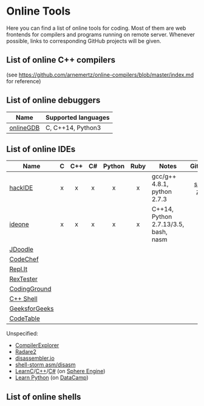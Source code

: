 # Online Tools

Here you can find a list of online tools for coding. Most of them are web frontends for compilers and programs running on remote server. Whenever possible, links to corresponding GitHub projects will be given. 

## List of online C++ compilers
(see https://github.com/arnemertz/online-compilers/blob/master/index.md for reference)

## List of online debuggers
| Name | Supported languages |
|------|---------------------|
| [onlineGDB](https://www.onlinegdb.com)| C, C++14, Python3 |

## List of online IDEs

| Name | C | C++ | C# | Python | Ruby | Notes | GitHub |
|------|:-:|:---:|:--:|:------:|:----:|-------|:------:|
| [hackIDE](http://hackide.herokuapp.com) | x | x | x | x | x | gcc/g++ 4.8.1, python 2.7.3| [src](https://github.com/sahildua2305/hackIDE) / [zip](https://github.com/sahildua2305/hackIDE/archive/master.zip) |
| [ideone](https://ideone.com) | x | x | x | x | x | C++14, Python 2.7.13/3.5, bash, nasm | - |
| [JDoodle](https://www.jdoodle.com) ||||||||
| [CodeChef](https://www.codechef.com/ide) ||||||||
| [Repl.It](https://repl.it) ||||||||
| [RexTester](http://rextester.com) ||||||||
| [CodingGround](https://www.tutorialspoint.com/codingground.htm) ||||||||
| [C++ Shell](http://cpp.sh) ||||||||
| [GeeksforGeeks](https://ide.geeksforgeeks.org) ||||||||
| [CodeTable](https://code.hackerearth.com) ||||||||

Unspecified:

* [CompilerExplorer](https://godbolt.org)
* [Radare2](http://cloud.radare.org/enyo)
* [disassembler.io](http://disassembler.io)
* [shell-storm asm/disasm](http://shell-storm.org/online/Online-Assembler-and-Disassembler/)
* [LearnC](https://www.learn-c.org)/[C++](https://www.learn-cpp.org)/[C#](https://www.learncs.org) (on [Sphere Engine](https://sphere-engine.com))
* [Learn Python](https://www.learnpython.org) (on [DataCamp](https://www.datacamp.com))

## List of online shells

